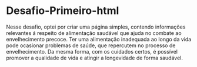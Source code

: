 # Desafio-Primeiro-html
Nesse desafio, optei por criar uma página simples, contendo informações relevantes á respeito de alimentação saudável que ajuda no combate ao envelhecimento precoce.
Ter uma alimentação inadequada ao longo da vida pode ocasionar problemas de saúde, que repercutem no processo de envelhecimento. Da mesma forma, com os cuidados certos, é possível promover a qualidade de vida e atingir a longevidade de forma saudável.
